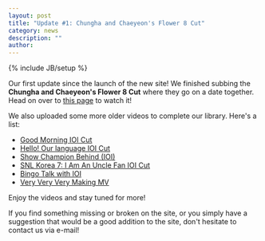 ```yaml
---
layout: post
title: "Update #1: Chungha and Chaeyeon's Flower 8 Cut"
category: news
description: ""
author:
---
```

{% include JB/setup %}

<p>Our first update since the launch of the new site! We finished subbing the <strong>Chungha and Chaeyeon's Flower 8 Cut</strong> where they go on a date together. Head on over to <a href="/ioi/flower8-cut">this page</a> to watch it!</p>
<p>We also uploaded some more older videos to complete our library. Here's a list:</p>
<ul>
  <li><a href="/ioi/good-morning">Good Morning IOI Cut</a></li>
  <li><a href="/ioi/hello-our-language">Hello! Our language IOI Cut</a></li>
  <li><a href="/ioi/show-champion-behind">Show Champion Behind (IOI)</a></li>
  <li><a href="/ioi/snl-korea/i-am-an-uncle-fan">SNL Korea 7: I Am An Uncle Fan IOI Cut</a></li>
  <li><a href="/ioi/bingo-talk">Bingo Talk with IOI</a></li>
  <li><a href="/ioi/very-very-very-making-mv">Very Very Very Making MV</a></li>
</ul>
<p>Enjoy the videos and stay tuned for more!</p>
<p>If you find something missing or broken on the site, or you simply have a suggestion that would be a good addition to the site, don't hesitate to contact us via e-mail!</p>
